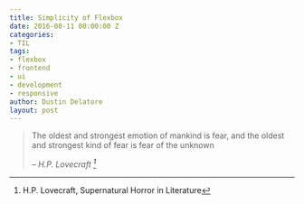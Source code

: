```yaml
---
title: Simplicity of Flexbox
date: 2016-08-11 00:00:00 Z
categories:
- TIL
tags:
- flexbox
- frontend
- ui
- development
- responsive
author: Dustin Delatore
layout: post
---
```


> The oldest and strongest emotion of mankind is fear, and the oldest and strongest kind of fear is fear of the unknown
>
> <cite>– H.P. Lovecraft [^1]</cite>

[^1]: H.P. Lovecraft, Supernatural Horror in Literature

